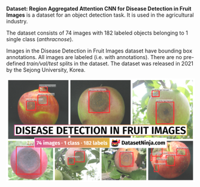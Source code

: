 **Dataset: Region Aggregated Attention CNN for Disease Detection in Fruit Images** is a dataset for an object detection task. It is used in the agricultural industry. 

The dataset consists of 74 images with 182 labeled objects belonging to 1 single class (*anthracnose*).

Images in the Disease Detection in Fruit Images dataset have bounding box annotations. All images are labeled (i.e. with annotations). There are no pre-defined <i>train/val/test</i> splits in the dataset. The dataset was released in 2021 by the Sejong University, Korea.

<img src="https://github.com/dataset-ninja/disease-detection-in-fruit-images/raw/main/visualizations/poster.png">
